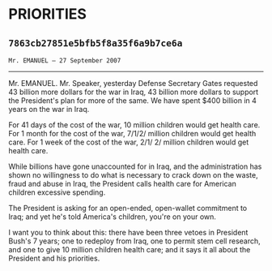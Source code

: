 # PRIORITIES
## `7863cb27851e5bfb5f8a35f6a9b7ce6a`
`Mr. EMANUEL — 27 September 2007`

---


Mr. EMANUEL. Mr. Speaker, yesterday Defense Secretary Gates requested 
43 billion more dollars for the war in Iraq, 43 billion more dollars to 
support the President's plan for more of the same. We have spent $400 
billion in 4 years on the war in Iraq.

For 41 days of the cost of the war, 10 million children would get 
health care. For 1 month for the cost of the war, 7/1/2/ million 
children would get health care. For 1 week of the cost of the war, 2/1/
2/ million children would get health care.

While billions have gone unaccounted for in Iraq, and the 
administration has shown no willingness to do what is necessary to 
crack down on the waste, fraud and abuse in Iraq, the President calls 
health care for American children excessive spending.



The President is asking for an open-ended, open-wallet commitment to 
Iraq; and yet he's told America's children, you're on your own.

I want you to think about this: there have been three vetoes in 
President Bush's 7 years; one to redeploy from Iraq, one to permit stem 
cell research, and one to give 10 million children health care; and it 
says it all about the President and his priorities.
